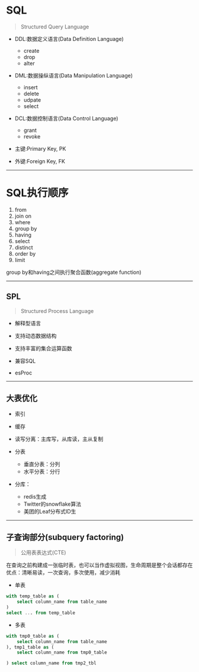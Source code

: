 # SQL
> Structured Query Language

- DDL:数据定义语言(Data Definition Language)
    - create
    - drop
    - alter
- DML:数据操纵语言(Data Manipulation Language)
    - insert
    - delete
    - udpate
    - select
- DCL:数据控制语言(Data Control Language)
    - grant
    - revoke

- 主键:Primary Key, PK
- 外键:Foreign Key, FK

---
# SQL执行顺序

1. from
2. join on
3. where
4. group by
5. having
6. select
7. distinct
8. order by
9. limit

group by和having之间执行聚合函数(aggregate function)

---

## SPL
> Structured Process Language

- 解释型语言
- 支持动态数据结构
- 支持丰富的集合运算函数
- 兼容SQL

- esProc



---

## 大表优化

- 索引

- 缓存

- 读写分离：主库写，从库读，主从复制

- 分表
    - 垂直分表：分列
    - 水平分表：分行

- 分库：
    - redis生成
    - Twitter的snowflake算法
    - 美团的Leaf分布式ID生



---
## 子查询部分(subquery factoring)
> 公用表表达式(CTE)

在查询之前构建成一张临时表，也可以当作虚拟视图，生命周期是整个会话都存在
优点：清晰易读，一次查询，多次使用，减少消耗

- 单表
```sql
with temp_table as (
    select column_name from table_name
)
select ... from temp_table
```
- 多表
```sql
with tmp0_table as (
    select column_name from table_name
), tmp1_table as (
    select column_name from tmp0_table

) select column_name from tmp2_tbl
```
